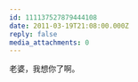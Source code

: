 ```yaml
---
id: 111137527879444108
date: 2011-03-19T21:08:00.000Z
reply: false
media_attachments: 0
---
```


老婆，我想你了啊。 ​​​​

